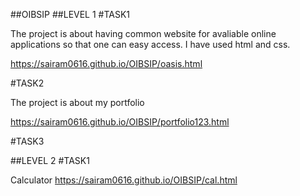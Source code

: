 ##OIBSIP
##LEVEL 1
#TASK1

The project is about having common website for avaliable online applications so that one can easy access. I have used html and css.

https://sairam0616.github.io/OIBSIP/oasis.html

#TASK2

The project is about my portfolio

https://sairam0616.github.io/OIBSIP/portfolio123.html


#TASK3



##LEVEL 2
#TASK1

Calculator
https://sairam0616.github.io/OIBSIP/cal.html

